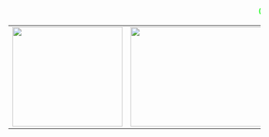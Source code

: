
<p align="center" style="font-family: monospace; font-size: 18px; color: #0f0;">
  <marquee behavior="scroll" direction="left" scrollamount="10">
    01001000 01100101 01101100 01101100 01101111 00101100 00100000 01010111 01101111 01110010 01101100 01100100
  </marquee>
</p>

<table align="center">
  <tr>
    <td align="center" valign="bottom">
      <img height="200" width="220" src="https://gifdb.com/images/high/caught-in-4k-saul-goodman-tz60jv8lh8sdnj3v.webp"/>
    </td>
    <td align="center" valign="bottom">
      <img height="200" width="320" src="https://gifdb.com/images/high/3d-saul-goodman-8w5pgtty7uc39twl.webp"/>
    </td>
    <td align="center" valign="bottom">
      <img height="200" width="254" src="https://i.imgur.com/Au2paCc.gif"/>
    </td>
  </tr>
</table>
